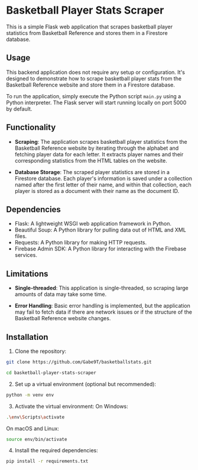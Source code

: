 # Basketball Player Stats Scraper

This is a simple Flask web application that scrapes basketball player statistics from Basketball Reference and stores them in a Firestore database. 

## Usage

This backend application does not require any setup or configuration. It's designed to demonstrate how to scrape basketball player stats from the Basketball Reference website and store them in a Firestore database.

To run the application, simply execute the Python script `main.py` using a Python interpreter. The Flask server will start running locally on port 5000 by default.

## Functionality

- **Scraping**: The application scrapes basketball player statistics from the Basketball Reference website by iterating through the alphabet and fetching player data for each letter. It extracts player names and their corresponding statistics from the HTML tables on the website.
  
- **Database Storage**: The scraped player statistics are stored in a Firestore database. Each player's information is saved under a collection named after the first letter of their name, and within that collection, each player is stored as a document with their name as the document ID.

## Dependencies

- Flask: A lightweight WSGI web application framework in Python.
- Beautiful Soup: A Python library for pulling data out of HTML and XML files.
- Requests: A Python library for making HTTP requests.
- Firebase Admin SDK: A Python library for interacting with the Firebase services.

## Limitations

- **Single-threaded**: This application is single-threaded, so scraping large amounts of data may take some time.
  
- **Error Handling**: Basic error handling is implemented, but the application may fail to fetch data if there are network issues or if the structure of the Basketball Reference website changes.


## Installation

1. Clone the repository:

```bash
git clone https://github.com/Gabe9T/basketballstats.git
```
```bash
cd basketball-player-stats-scraper
```
2. Set up a virtual environment (optional but recommended):

```bash
python -m venv env
```
3. Activate the virtual environment:
On Windows:
```bash
.\env\Scripts\activate
```
On macOS and Linux:
```bash
source env/bin/activate
```
4. Install the required dependencies:
```bash
pip install -r requirements.txt
```

